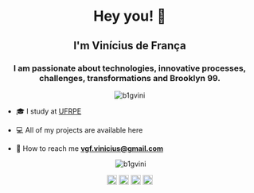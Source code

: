 <h1 align="center">Hey you! 👀 </h1>
<h2 align="center">I'm Vinícius de França </h2>
<h3 align="center">
I am passionate about technologies, innovative processes, challenges, transformations and Brooklyn 99.</h3>
<p align="center">  <img src="https://komarev.com/ghpvc/?username=b1gvini" alt="b1gvini" /> </p>


- 🎓 I study at [UFRPE](http://ufrpe.br)

- 💻 All of my projects are available here

- 💬 How to reach me **vgf.vinicius@gmail.com**

<p align="center"><img> <img src="https://github-readme-stats.vercel.app/api?username=b1gvini&show_icons=true" alt="b1gvini" /></p>
<p align="center"> 
<a href="https://twitter.com/b1gvini" target="blank"><img align="center" src="https://cdn.jsdelivr.net/npm/simple-icons@3.0.1/icons/twitter.svg" alt="b1gvini" height="20" width="20" /></a>
<a href="https://linkedin.com/in/vgfranca" target="blank"><img align="center" src="https://cdn.jsdelivr.net/npm/simple-icons@3.0.1/icons/linkedin.svg" alt="b1gvini" height="20" width="20" /></a>
<a href="https://fb.com/vinniGG" target="blank"><img align="center" src="https://cdn.jsdelivr.net/npm/simple-icons@3.0.1/icons/facebook.svg" alt="b1gvini" height="20" width="20" /></a>
<a href="https://instagram.com/b1gvini" target="blank"><img align="center" src="https://cdn.jsdelivr.net/npm/simple-icons@3.0.1/icons/instagram.svg" alt="b1gvini" height="20" width="20" /></a>
</p>

<!--
**b1gvini/b1gvini** is a ✨ _special_ ✨ repository because its `README.md` (this file) appears on your GitHub profile.

Here are some ideas to get you started:

- 🔭 I’m currently working on ...
- 🌱 I’m currently learning ...
- 👯 I’m looking to collaborate on ...
- 🤔 I’m looking for help with ...
- 💬 Ask me about ...
- 📫 How to reach me: ...
- 😄 Pronouns: ...
- ⚡ Fun fact: ...
-->
